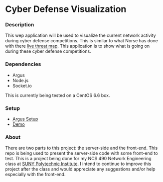 # Cyber Defense Visualization

### Description

This wep application will be used to visualize the current network activity
during cyber defense competitions. This is similar to what Norse has done
with there [live threat map](map.ipviking.com). This application is to show
what is going on during these cyber defense competitions. 

### Dependencies
- Argus
- Node.js
- Socket.io

This is currently being tested on a CentOS 6.6 box.

### Setup
- [Argus Setup](http://web.cs.sunyit.edu/~pereztr/argus_setup.html)  
- [Demo](http://pereztr5.github.io/network-visualization-project-log-2)

### About
There are two parts to this project: the server-side and the front-end.
This repo is being used to present the server-side code with some front-end
to test. This is a project being done for my NCS 490 Network Engineering
class at [SUNY Polytechnic Institute](http://sunypoly.edu). I intend to
continue to improve this project after the class and would appreciate any
suggestions and/or help especially with the front-end.

